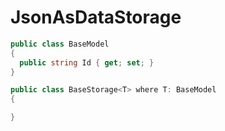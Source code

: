 # JsonAsDataStorage
```csharp
public class BaseModel 
{
  public string Id { get; set; }
}

public class BaseStorage<T> where T: BaseModel 
{

}
```
